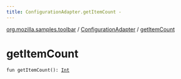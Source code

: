 ```yaml
---
title: ConfigurationAdapter.getItemCount - 
---
```


[org.mozilla.samples.toolbar](../index.html) / [ConfigurationAdapter](index.html) / [getItemCount](./get-item-count.html)

# getItemCount

`fun getItemCount(): `[`Int`](https://kotlinlang.org/api/latest/jvm/stdlib/kotlin/-int/index.html)